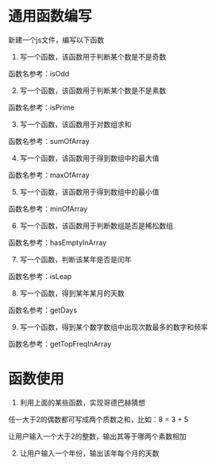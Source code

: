 # 通用函数编写

新建一个js文件，编写以下函数

1. 写一个函数，该函数用于判断某个数是不是奇数

函数名参考：isOdd

2. 写一个函数，该函数用于判断某个数是不是素数

函数名参考：isPrime

3. 写一个函数，该函数用于对数组求和

函数名参考：sumOfArray

4. 写一个函数，该函数用于得到数组中的最大值

函数名参考：maxOfArray

5. 写一个函数，该函数用于得到数组中的最小值

函数名参考：minOfArray

6. 写一个函数，该函数用于判断数组是否是稀松数组

函数名参考：hasEmptyInArray

7. 写一个函数，判断该某年是否是闰年

函数名参考：isLeap

8. 写一个函数，得到某年某月的天数

函数名参考：getDays

9. 写一个函数，得到某个数字数组中出现次数最多的数字和频率

函数名参考：getTopFreqInArray

# 函数使用

1. 利用上面的某些函数，实现哥德巴赫猜想

任一大于2的偶数都可写成两个质数之和，比如：8 = 3 + 5

让用户输入一个大于2的整数，输出其等于哪两个素数相加

2. 让用户输入一个年份，输出该年每个月的天数